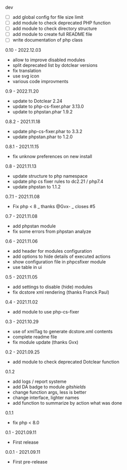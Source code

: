 dev
- [ ] add global config for file size limit
- [ ] add module to check deprecated PHP function
- [ ] add module to check directory structure
- [ ] add module to create full README file
- [ ] write documentation of php class

0.10 - 2022.12.03
- allow to improve disabled modules
- split deprecated list by dotclear versions
- fix translation
- use svg icon
- various code improvments

0.9 - 2022.11.20
- update to Dotclear 2.24
- update to php-cs-fixer.phar 3.13.0
- update to phpstan.phar 1.9.2

0.8.2 - 2021.11.18
- update php-cs-fixer.phar to 3.3.2
- update phpstan.phar to 1.2.0

0.8.1 - 2021.11.15
- fix unknow preferences on new install

0.8 - 2021.11.13
- update structure to php namespace
- update php cs fixer rules to dc2.21 / php7.4
- update phpstan to 1.1.2

0.7.1 - 2021.11.08
- Fix php < 8 _ thanks @Gvx- _ closes #5

0.7 - 2021.11.08
- add phpstan module
- fix some errors from phpstan analyze

0.6 - 2021.11.06
- add header for modules configuration
- add options to hide details of executed actions
- show configuration file in phpcsfixer module
- use table in ui

0.5 - 2021.11.05
- add settings to disable (hide) modules
- fix dcstore xml rendering (thanks Franck Paul)

0.4 - 2021.11.02
- add module to use php-cs-fixer

0.3 - 2021.10.29
- use of xmlTag to generate dcstore.xml contents
- complete readme file
- fix module update (thanks Gvx)

0.2 - 2021.09.25
- add module to check deprecated Dotclear function

0.1.2
- add logs / report systeme
- add DA badge to module _gitshields_
- change function args, less is better
- change interface, lighter names
- add function to summarize by action what was done

0.1.1
- fix php < 8.0

0.1 - 2021.09.11
- First release

0.0.1 - 2021.09.11
- First pre-release
